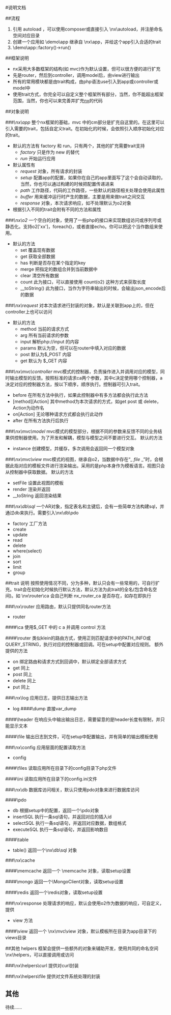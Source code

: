 #说明文档

##流程
 1. 引用 autoload ，可以使用composer或直接引入 \nx\autoload，并注册命名空间对应目录
 2. 创建一个应用如 \demo\app 继承自 \nx\app，并给这个app引入合适的trait
 3. \demo\app::factory()->run()

##框架说明
 - nx采用大多数框架的结构(如 mvc)作为默认设置，但可以很方便的进行扩充
 - 先是router，然后到controller，调用model后，由view进行输出
 - 所有的常用模块都是由trait构成，由php语法use引入到app或controller或model中
 - 使用trait方式，你完全可以自定义整个框架所有部分，当然，你不能超出框架范围，当然，你也可以来完善并扩充[nx](github.com/urn2/nx)的代码

##对象说明

###*\nx\app*
整个nx框架的基础，mvc 中的cm部分是扩充自这里的。在这里可以引入需要的trait，包括自定义trait。在初始化的时候，会依照引入顺序初始化对应的trait。
- 默认的方法有 factory 和 run，只有两个，其他的扩充需要trait支持
   - *factory* 只是作为 new 的替代
   - *run* 开始运行应用
- 默认属性有
  - *request* 对象，所有请求的封装
  - *setup* 配置app的配置，如果你在自己的app里面写了这个会自动读取的，当然，你也可以通过构建的时候把配置传递进来
  - *path* 工作路径，代码的工作路径，一些默认的路径相关处理会使用此属性
  - *buffer* 用来缓冲运行时产生的数据，主要是用来做trait之间交互
  - *response* 对象，本次请求响应，如不处理默认为o2对象
- 根据引入不同的trait会附有不同的方法和属性

###*\nx\o2*
一个空白的对象，使用了一些php的接口来实现数组访问或序列号或静态化。支持o2['xx']，foreach()，或者直接echo。你可以把这个当作数组来使用。
- 默认的方法
  - set 覆盖现有数据
  - get 获取全部数据
  - has 判断是否存在某个指定的key
  - merge 把指定的数组合并到当前数据中
  - clear 清空所有数据
  - count 此为接口，可以直接使用 count(o2) 这种方式来获取长度
  - __toString() 此为接口，当作为字符串输出的时候，会输出json_encode后的数据

###*\nx\request*
对本次请求进行封装的对象，默认是关联到app上的，但在controller上也可以访问
- 默认的方法
  - method 当前的请求方式
  - arg 所有当前请求的参数
  - input 解析php://input 的内容
  - params 默认为空，但可以在router中填入对应的数据
  - post 默认为$_POST 内容
  - get 默认为 $_GET 内容

###*\nx\mvc\controller*
mvc模式的控制器，负责操作进入并调用对应的模型，同时输出模型的反馈。按照标准的请求ca两个参数，其中c决定使用哪个控制器，a决定对应的控制器方法，按以下顺序，顺序执行。控制器可引入trait。
- before 在所有方法中执行，如果此控制器中有多方法都会执行此方法
- [method][Action] 其中method为本次请求的方式，如get post 或 delete，Action为动作名
- on[Action] 无论哪种请求方式都会执行此动作
- after 在所有方法执行后执行

###*\nx\mvc\model*
mvc模式的模型部分，根据不同的参数来反馈不同的业务结果供控制器使用。为了开发和解耦，模型与模型之间不要进行交互。
默认的方法
- instance 创建模型，并缓存，多次调用会返回同一个模型对象

###*\nx\mvc\view*
mvc模式的视图，继承自o2，当数据中存在“_ _file_ _”时，会根据此指对应的模板文件进行渲染输出。采用的是php本身作为模板语言。视图只会从控制器中获取数据。
默认的方法
- setFile 设置此视图的模板
- render 渲染并返回
- __toString 返回渲染结果

###*\nx\db\sql*
一个AR对象，指定表名和主键后，会有一些简单方法构建sql，并通过db来执行。需要引入\nx\db\pdo
- factory 工厂方法
- create 
- update
- read
- delete
- where(select)
- join
- sort
- limit
- group

##trait 说明
按照使用情况不同，分为多种，默认只会有一些常用的，可自行扩充。trait会在初始化时候执行默认方法，默认方法为此trait的全名(包含命名空间)。如 \nx\router\ca 会自己判断 nx_router_ca 是否存在，如存在即执行

###\nx\router
应用路由，默认只提供同名router方法
- router

####\ca
使用$_GET 中的 c a 并调用 control 方法

####\router
类似klein的路由方式，使用正则匹配请求中的PATH_INFO或QUERY_STRING，执行对应的控制器或回调。可在setup中配置对应规则。
额外提供的方法
- on 绑定路由和请求方式到回调中，默认绑定全部请求方式
- get 同上
- post 同上
- delete 同上
- put 同上

###\nx\log
应用日志，提供日志输出方法
- log
####\dump
直接var_dump

####\header
在响应头中输出输出日志，需要留意的是header长度有限制，并只能显示文本

####\file
输出日志到文件，可在setup中配置输出，并有简单的输出模板使用

###\nx\config
应用层面的配置读取方法
- config

####\files
读取应用所在目录下的config目录下php文件

####\ini
读取应用所在目录下的config.ini文件

###\nx\db
数据库访问相关，默认只使用pdo对象来进行数据库访问

####\pdo
- db 根据setup中的配置，返回一个\pdo对象
- insertSQL 执行一条sql语句，并返回对应的插入id
- selectSQL 执行一条sql语句，并返回对应数据，数组格式
- executeSQL 执行一条sql语句，并返回影响数目

####\table
- table() 返回一个\nx\db\sql 对象

###\nx\cache

####\memcache
返回一个 \memcache 对象，读取setup设置

####\mongo
返回一个\MongoClient对象，读取setup设置

####\redis
返回一个\redis对象，读取setup设置

###\nx\response
处理请求的响应，默认会使用o2作为数据的响应，可自定义，提供
- view 方法

####\view
返回一个 \nx\mvc\view 对象，默认模板所在目录为app目录下的views目录

##其他 helpers
框架会提供一些额外的对象来辅助开发，使用共同的命名空间 \nx\helpers，可以直接调用或访问

###\nx\helpers\curl
提供对curl封装

###\nx\helpers\file
提供对文件系统处理的封装

## 其他
待续……